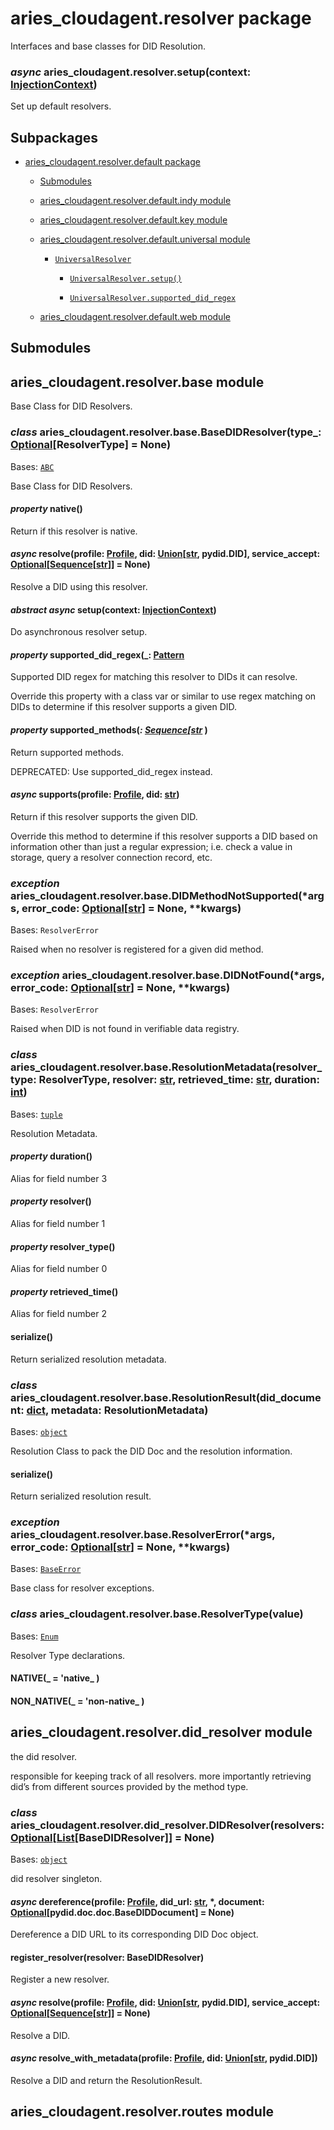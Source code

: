 # aries_cloudagent.resolver package

Interfaces and base classes for DID Resolution.


### _async_ aries_cloudagent.resolver.setup(context: [InjectionContext](aries_cloudagent.config.md#aries_cloudagent.config.injection_context.InjectionContext))
Set up default resolvers.

## Subpackages


* [aries_cloudagent.resolver.default package](aries_cloudagent.resolver.default.md)


    * [Submodules](aries_cloudagent.resolver.default.md#submodules)


    * [aries_cloudagent.resolver.default.indy module](aries_cloudagent.resolver.default.md#aries-cloudagent-resolver-default-indy-module)


    * [aries_cloudagent.resolver.default.key module](aries_cloudagent.resolver.default.md#aries-cloudagent-resolver-default-key-module)


    * [aries_cloudagent.resolver.default.universal module](aries_cloudagent.resolver.default.md#module-aries_cloudagent.resolver.default.universal)


        * [`UniversalResolver`](aries_cloudagent.resolver.default.md#aries_cloudagent.resolver.default.universal.UniversalResolver)


            * [`UniversalResolver.setup()`](aries_cloudagent.resolver.default.md#aries_cloudagent.resolver.default.universal.UniversalResolver.setup)


            * [`UniversalResolver.supported_did_regex`](aries_cloudagent.resolver.default.md#aries_cloudagent.resolver.default.universal.UniversalResolver.supported_did_regex)


    * [aries_cloudagent.resolver.default.web module](aries_cloudagent.resolver.default.md#aries-cloudagent-resolver-default-web-module)


## Submodules

## aries_cloudagent.resolver.base module

Base Class for DID Resolvers.


### _class_ aries_cloudagent.resolver.base.BaseDIDResolver(type_: [Optional](https://docs.python.org/3/library/typing.html#typing.Optional)[ResolverType] = None)
Bases: [`ABC`](https://docs.python.org/3/library/abc.html#abc.ABC)

Base Class for DID Resolvers.


#### _property_ native()
Return if this resolver is native.


#### _async_ resolve(profile: [Profile](aries_cloudagent.core.md#aries_cloudagent.core.profile.Profile), did: [Union](https://docs.python.org/3/library/typing.html#typing.Union)[[str](https://docs.python.org/3/library/stdtypes.html#str), pydid.DID], service_accept: [Optional](https://docs.python.org/3/library/typing.html#typing.Optional)[[Sequence](https://docs.python.org/3/library/typing.html#typing.Sequence)[[str](https://docs.python.org/3/library/stdtypes.html#str)]] = None)
Resolve a DID using this resolver.


#### _abstract async_ setup(context: [InjectionContext](aries_cloudagent.config.md#aries_cloudagent.config.injection_context.InjectionContext))
Do asynchronous resolver setup.


#### _property_ supported_did_regex(_: [Pattern](https://docs.python.org/3/library/typing.html#typing.Pattern_ )
Supported DID regex for matching this resolver to DIDs it can resolve.

Override this property with a class var or similar to use regex
matching on DIDs to determine if this resolver supports a given DID.


#### _property_ supported_methods(_: [Sequence](https://docs.python.org/3/library/typing.html#typing.Sequence)[[str](https://docs.python.org/3/library/stdtypes.html#str)_ )
Return supported methods.

DEPRECATED: Use supported_did_regex instead.


#### _async_ supports(profile: [Profile](aries_cloudagent.core.md#aries_cloudagent.core.profile.Profile), did: [str](https://docs.python.org/3/library/stdtypes.html#str))
Return if this resolver supports the given DID.

Override this method to determine if this resolver supports a DID based
on information other than just a regular expression; i.e. check a value
in storage, query a resolver connection record, etc.


### _exception_ aries_cloudagent.resolver.base.DIDMethodNotSupported(\*args, error_code: [Optional](https://docs.python.org/3/library/typing.html#typing.Optional)[[str](https://docs.python.org/3/library/stdtypes.html#str)] = None, \*\*kwargs)
Bases: `ResolverError`

Raised when no resolver is registered for a given did method.


### _exception_ aries_cloudagent.resolver.base.DIDNotFound(\*args, error_code: [Optional](https://docs.python.org/3/library/typing.html#typing.Optional)[[str](https://docs.python.org/3/library/stdtypes.html#str)] = None, \*\*kwargs)
Bases: `ResolverError`

Raised when DID is not found in verifiable data registry.


### _class_ aries_cloudagent.resolver.base.ResolutionMetadata(resolver_type: ResolverType, resolver: [str](https://docs.python.org/3/library/stdtypes.html#str), retrieved_time: [str](https://docs.python.org/3/library/stdtypes.html#str), duration: [int](https://docs.python.org/3/library/functions.html#int))
Bases: [`tuple`](https://docs.python.org/3/library/stdtypes.html#tuple)

Resolution Metadata.


#### _property_ duration()
Alias for field number 3


#### _property_ resolver()
Alias for field number 1


#### _property_ resolver_type()
Alias for field number 0


#### _property_ retrieved_time()
Alias for field number 2


#### serialize()
Return serialized resolution metadata.


### _class_ aries_cloudagent.resolver.base.ResolutionResult(did_document: [dict](https://docs.python.org/3/library/stdtypes.html#dict), metadata: ResolutionMetadata)
Bases: [`object`](https://docs.python.org/3/library/functions.html#object)

Resolution Class to pack the DID Doc and the resolution information.


#### serialize()
Return serialized resolution result.


### _exception_ aries_cloudagent.resolver.base.ResolverError(\*args, error_code: [Optional](https://docs.python.org/3/library/typing.html#typing.Optional)[[str](https://docs.python.org/3/library/stdtypes.html#str)] = None, \*\*kwargs)
Bases: [`BaseError`](aries_cloudagent.core.md#aries_cloudagent.core.error.BaseError)

Base class for resolver exceptions.


### _class_ aries_cloudagent.resolver.base.ResolverType(value)
Bases: [`Enum`](https://docs.python.org/3/library/enum.html#enum.Enum)

Resolver Type declarations.


#### NATIVE(_ = 'native_ )

#### NON_NATIVE(_ = 'non-native_ )
## aries_cloudagent.resolver.did_resolver module

the did resolver.

responsible for keeping track of all resolvers. more importantly
retrieving did’s from different sources provided by the method type.


### _class_ aries_cloudagent.resolver.did_resolver.DIDResolver(resolvers: [Optional](https://docs.python.org/3/library/typing.html#typing.Optional)[[List](https://docs.python.org/3/library/typing.html#typing.List)[BaseDIDResolver]] = None)
Bases: [`object`](https://docs.python.org/3/library/functions.html#object)

did resolver singleton.


#### _async_ dereference(profile: [Profile](aries_cloudagent.core.md#aries_cloudagent.core.profile.Profile), did_url: [str](https://docs.python.org/3/library/stdtypes.html#str), \*, document: [Optional](https://docs.python.org/3/library/typing.html#typing.Optional)[pydid.doc.doc.BaseDIDDocument] = None)
Dereference a DID URL to its corresponding DID Doc object.


#### register_resolver(resolver: BaseDIDResolver)
Register a new resolver.


#### _async_ resolve(profile: [Profile](aries_cloudagent.core.md#aries_cloudagent.core.profile.Profile), did: [Union](https://docs.python.org/3/library/typing.html#typing.Union)[[str](https://docs.python.org/3/library/stdtypes.html#str), pydid.DID], service_accept: [Optional](https://docs.python.org/3/library/typing.html#typing.Optional)[[Sequence](https://docs.python.org/3/library/typing.html#typing.Sequence)[[str](https://docs.python.org/3/library/stdtypes.html#str)]] = None)
Resolve a DID.


#### _async_ resolve_with_metadata(profile: [Profile](aries_cloudagent.core.md#aries_cloudagent.core.profile.Profile), did: [Union](https://docs.python.org/3/library/typing.html#typing.Union)[[str](https://docs.python.org/3/library/stdtypes.html#str), pydid.DID])
Resolve a DID and return the ResolutionResult.

## aries_cloudagent.resolver.routes module
